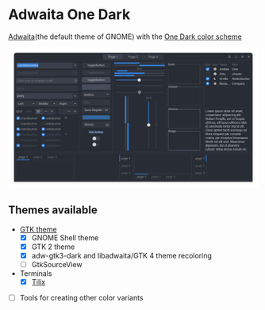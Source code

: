 <!-- # Theme Them All

This tool generates themes from provided colors.

## Goals

We prefer to mod existing(usually the official) themes. And we only focus on colors.

> [Theming is actually colors, nothing more.](https://youtu.be/ibT4daaZSTE?t=14)

## One Dark to theme them all

We've generated a set of themes using the One Dark palette. -->

# Adwaita One Dark

[Adwaita](https://gitlab.gnome.org/GNOME/libadwaita/-/tree/main/src/stylesheet)(the default theme of GNOME) with the [One Dark color scheme](https://github.com/Binaryify/OneDark-Pro/blob/master/themes/OneDark-Pro.json)

![gtk-3.0](./screenshots/gtk-3.0.png)

## Themes available

- [GTK theme](gtk/src/README.md)
  - [x] GNOME Shell theme
  - [x] GTK 2 theme
  - [x] adw-gtk3-dark and libadwaita/GTK 4 theme recoloring
  - [ ] GtkSourceView
- Terminals
  - [x] [Tilix](terminals/src/tilix/README.md)
- [ ] Tools for creating other color variants
